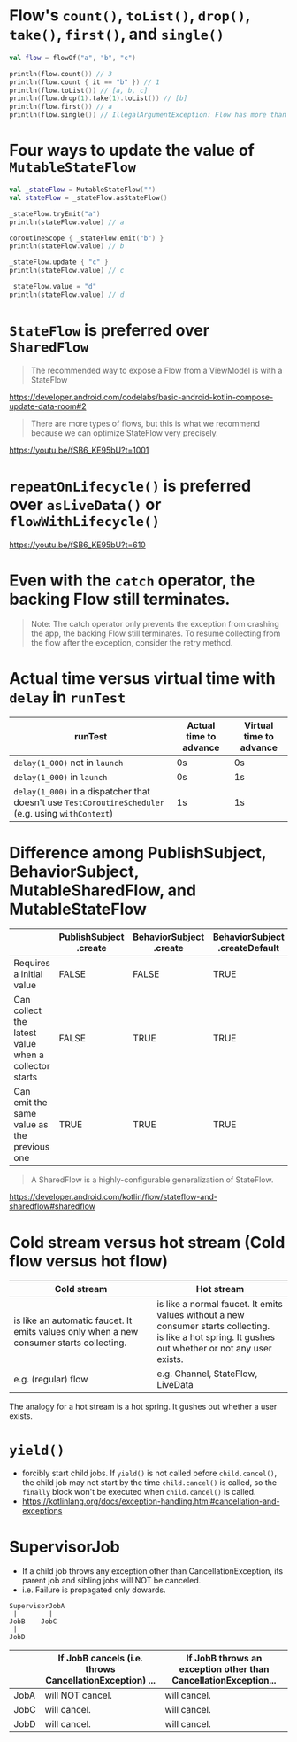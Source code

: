 # Flow's `count()`, `toList()`, `drop()`, `take()`, `first()`, and `single()`
```kotlin
val flow = flowOf("a", "b", "c")

println(flow.count()) // 3
println(flow.count { it == "b" }) // 1
println(flow.toList()) // [a, b, c]
println(flow.drop(1).take(1).toList()) // [b]
println(flow.first()) // a
println(flow.single()) // IllegalArgumentException: Flow has more than one element
```

# Four ways to update the value of `MutableStateFlow`
```kotlin
val _stateFlow = MutableStateFlow("")
val stateFlow = _stateFlow.asStateFlow()

_stateFlow.tryEmit("a")
println(stateFlow.value) // a

coroutineScope { _stateFlow.emit("b") }
println(stateFlow.value) // b

_stateFlow.update { "c" }
println(stateFlow.value) // c

_stateFlow.value = "d"
println(stateFlow.value) // d
```

# `StateFlow` is preferred over `SharedFlow`
> The recommended way to expose a Flow from a ViewModel is with a StateFlow

https://developer.android.com/codelabs/basic-android-kotlin-compose-update-data-room#2

> There are more types of flows, but this is what we recommend because we can optimize StateFlow very precisely.

https://youtu.be/fSB6_KE95bU?t=1001

# `repeatOnLifecycle()` is preferred over `asLiveData()` or `flowWithLifecycle()`

https://youtu.be/fSB6_KE95bU?t=610

# Even with the `catch` operator, the backing Flow still terminates.
> Note: The catch operator only prevents the exception from crashing the app, the backing Flow still terminates. To resume collecting from the flow after the exception, consider the retry method.

# Actual time versus virtual time with `delay` in `runTest`
runTest|Actual time to advance|Virtual time to advance
--|--|--
`delay(1_000)` not in `launch`|0s|0s
`delay(1_000)` in `launch`|0s|1s
`delay(1_000)` in a dispatcher that doesn't use `TestCoroutineScheduler` (e.g. using `withContext`)|1s|1s

# Difference among PublishSubject, BehaviorSubject, MutableSharedFlow, and MutableStateFlow
&nbsp;|PublishSubject<br>.create|BehaviorSubject<br>.create|BehaviorSubject<br>.createDefault|MutableSharedFlow|MutableSharedFlow<br>(replay=1)|MutableStateFlow
--|--|--|--|--|--|--
Requires a initial value|FALSE|FALSE|TRUE|FALSE|FALSE|TRUE
Can collect the latest value when a collector starts|FALSE|TRUE|TRUE|FALSE|TRUE|TRUE
Can emit the same value as the previous one|TRUE|TRUE|TRUE|TRUE|TRUE|FALSE

> A SharedFlow is a highly-configurable generalization of StateFlow.

https://developer.android.com/kotlin/flow/stateflow-and-sharedflow#sharedflow

# Cold stream versus hot stream (Cold flow versus hot flow)
Cold stream|Hot stream
--|--
is like an automatic faucet. It emits values only when a new consumer starts collecting.|is like a normal faucet. It emits values without a new consumer starts collecting.<br>is like a hot spring. It gushes out whether or not any user exists.
e.g. (regular) flow|e.g. Channel, StateFlow, LiveData

The analogy for a hot stream is a hot spring. It gushes out whether a user exists.

# `yield()`
* forcibly start child jobs. If `yield()` is not called before `child.cancel()`, the child job may not start by the time `child.cancel()` is called, so the `finally` block won't be executed when `child.cancel()` is called.
* https://kotlinlang.org/docs/exception-handling.html#cancellation-and-exceptions

# SupervisorJob
* If a child job throws any exception other than CancellationException, its parent job and sibling jobs will NOT be canceled.
* i.e. Failure is propagated only dowards.

```
SupervisorJobA
 |        |
JobB    JobC
 |
JobD
```

&nbsp;|If JobB cancels (i.e. throws CancellationException) ...|If JobB throws an exception other than CancellationException...
--|--|--
JobA|will NOT cancel.|will cancel.
JobC|will cancel.|will cancel.
JobD|will cancel.|will cancel.
